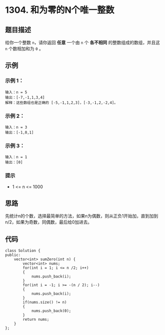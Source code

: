 # 1304. 和为零的N个唯一整数

## 题目描述

给你一个整数 `n`，请你返回 **任意** 一个由 `n` 个 **各不相同** 的整数组成的数组，并且这 `n` 个数相加和为 `0` 。

## 示例

### 示例 1：

```
输入：n = 5
输出：[-7,-1,1,3,4]
解释：这些数组也是正确的 [-5,-1,1,2,3]，[-3,-1,2,-2,4]。
```

### 示例 2：

```
输入：n = 3
输出：[-1,0,1]
```

### 示例 3：

```
输入：n = 1
输出：[0]
```

### 提示

- 1 <= n <= 1000

## 思路

先统计n的个数，选择最简单的方法，如果n为偶数，则从正负1开始加，直到加到n/2，如果为奇数，同偶数，最后给0加进去。

## 代码

```
class Solution {
public:
    vector<int> sumZero(int n) {
        vector<int> nums;
        for(int i = 1; i <= n /2; i++)
        {
            nums.push_back(i);
        }
        for(int i = -1; i >= -(n / 2); i--)
        {
            nums.push_back(i);
        }
        if(nums.size() != n)
        {
            nums.push_back(0);
        }
        return nums;
    }
};
```

